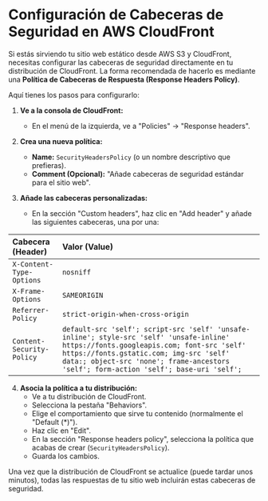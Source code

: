 # Configuración de Cabeceras de Seguridad en AWS CloudFront

Si estás sirviendo tu sitio web estático desde AWS S3 y CloudFront, necesitas configurar las cabeceras de seguridad directamente en tu distribución de CloudFront. La forma recomendada de hacerlo es mediante una **Política de Cabeceras de Respuesta (Response Headers Policy)**.

Aquí tienes los pasos para configurarlo:

1.  **Ve a la consola de CloudFront:**
    *   En el menú de la izquierda, ve a "Policies" -> "Response headers".

2.  **Crea una nueva política:**
    *   **Name:** `SecurityHeadersPolicy` (o un nombre descriptivo que prefieras).
    *   **Comment (Opcional):** "Añade cabeceras de seguridad estándar para el sitio web".

3.  **Añade las cabeceras personalizadas:**
    *   En la sección "Custom headers", haz clic en "Add header" y añade las siguientes cabeceras, una por una:

| Cabecera (Header)       | Valor (Value)                                                                                                                                                                                                                               |
| :---------------------- | :------------------------------------------------------------------------------------------------------------------------------------------------------------------------------------------------------------------------------------------ |
| `X-Content-Type-Options`  | `nosniff`                                                                                                                                                                                                                                   |
| `X-Frame-Options`         | `SAMEORIGIN`                                                                                                                                                                                                                                |
| `Referrer-Policy`         | `strict-origin-when-cross-origin`                                                                                                                                                                                                           |
| `Content-Security-Policy` | `default-src 'self'; script-src 'self' 'unsafe-inline'; style-src 'self' 'unsafe-inline' https://fonts.googleapis.com; font-src 'self' https://fonts.gstatic.com; img-src 'self' data:; object-src 'none'; frame-ancestors 'self'; form-action 'self'; base-uri 'self';` |

4.  **Asocia la política a tu distribución:**
    *   Ve a tu distribución de CloudFront.
    *   Selecciona la pestaña "Behaviors".
    *   Elige el comportamiento que sirve tu contenido (normalmente el "Default (*)").
    *   Haz clic en "Edit".
    *   En la sección "Response headers policy", selecciona la política que acabas de crear (`SecurityHeadersPolicy`).
    *   Guarda los cambios.

Una vez que la distribución de CloudFront se actualice (puede tardar unos minutos), todas las respuestas de tu sitio web incluirán estas cabeceras de seguridad.
